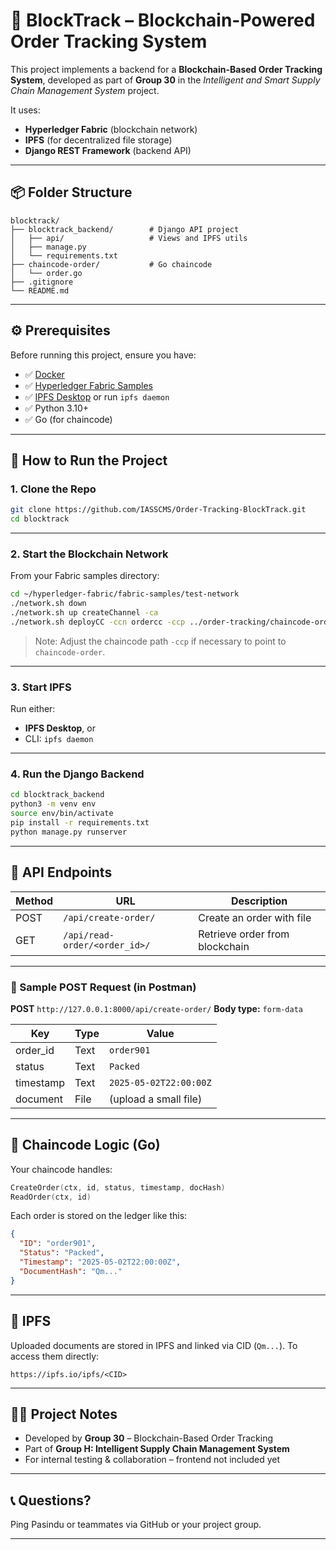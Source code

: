 # 🔗 BlockTrack – Blockchain-Powered Order Tracking System

This project implements a backend for a **Blockchain-Based Order Tracking System**, developed as part of **Group 30** in the *Intelligent and Smart Supply Chain Management System* project.

It uses:

* **Hyperledger Fabric** (blockchain network)
* **IPFS** (for decentralized file storage)
* **Django REST Framework** (backend API)

---

## 📦 Folder Structure

```
blocktrack/
├── blocktrack_backend/        # Django API project
│   ├── api/                   # Views and IPFS utils
│   ├── manage.py
│   └── requirements.txt
├── chaincode-order/           # Go chaincode
│   └── order.go
├── .gitignore
└── README.md
```

---

## ⚙️ Prerequisites

Before running this project, ensure you have:

* ✅ [Docker](https://www.docker.com/)
* ✅ [Hyperledger Fabric Samples](https://hyperledger-fabric.readthedocs.io/en/latest/test_network.html)
* ✅ [IPFS Desktop](https://docs.ipfs.tech/install/ipfs-desktop/) or run `ipfs daemon`
* ✅ Python 3.10+
* ✅ Go (for chaincode)

---

## 🚀 How to Run the Project

### 1. Clone the Repo

```bash
git clone https://github.com/IASSCMS/Order-Tracking-BlockTrack.git
cd blocktrack
```

---

### 2. Start the Blockchain Network

From your Fabric samples directory:

```bash
cd ~/hyperledger-fabric/fabric-samples/test-network
./network.sh down
./network.sh up createChannel -ca
./network.sh deployCC -ccn ordercc -ccp ../order-tracking/chaincode-order -ccl go
```

> Note: Adjust the chaincode path `-ccp` if necessary to point to `chaincode-order`.

---

### 3. Start IPFS

Run either:

* **IPFS Desktop**, or
* CLI: `ipfs daemon`

---

### 4. Run the Django Backend

```bash
cd blocktrack_backend
python3 -m venv env
source env/bin/activate
pip install -r requirements.txt
python manage.py runserver
```

---

## 🔌 API Endpoints

| Method | URL                           | Description                    |
| ------ | ----------------------------- | ------------------------------ |
| POST   | `/api/create-order/`          | Create an order with file      |
| GET    | `/api/read-order/<order_id>/` | Retrieve order from blockchain |

---

### 🦪 Sample POST Request (in Postman)

**POST** `http://127.0.0.1:8000/api/create-order/`
**Body type:** `form-data`

| Key       | Type | Value                  |
| --------- | ---- | ---------------------- |
| order\_id | Text | `order901`             |
| status    | Text | `Packed`               |
| timestamp | Text | `2025-05-02T22:00:00Z` |
| document  | File | (upload a small file)  |

---

## 🔧 Chaincode Logic (Go)

Your chaincode handles:

```go
CreateOrder(ctx, id, status, timestamp, docHash)
ReadOrder(ctx, id)
```

Each order is stored on the ledger like this:

```json
{
  "ID": "order901",
  "Status": "Packed",
  "Timestamp": "2025-05-02T22:00:00Z",
  "DocumentHash": "Qm..."
}
```

---

## 📂 IPFS

Uploaded documents are stored in IPFS and linked via CID (`Qm...`).
To access them directly:

```text
https://ipfs.io/ipfs/<CID>
```

---

## 👨‍💼 Project Notes

* Developed by **Group 30** – Blockchain-Based Order Tracking
* Part of **Group H: Intelligent Supply Chain Management System**
* For internal testing & collaboration – frontend not included yet

---

## 📞 Questions?

Ping Pasindu or teammates via GitHub or your project group.

---
